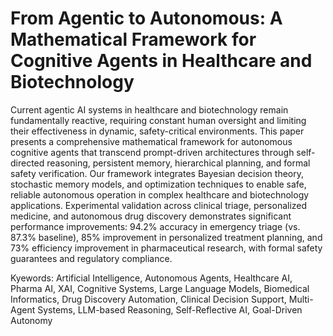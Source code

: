 # From Agentic to Autonomous: A Mathematical Framework for Cognitive Agents in Healthcare and Biotechnology

Current agentic AI systems in healthcare and biotechnology remain fundamentally reactive, requiring constant human oversight and limiting their effectiveness in dynamic, safety-critical environments. This paper presents a comprehensive mathematical framework for autonomous cognitive agents that transcend prompt-driven architectures through self-directed reasoning, persistent memory, hierarchical planning, and formal safety verification. Our framework integrates Bayesian decision theory, stochastic memory models, and optimization techniques to enable safe, reliable autonomous operation in complex healthcare and biotechnology applications. Experimental validation across clinical triage, personalized medicine, and autonomous drug discovery demonstrates significant performance improvements: 94.2\% accuracy in emergency triage (vs. 87.3\% baseline), 85\% improvement in personalized treatment planning, and 73\% efficiency improvement in pharmaceutical research, with formal safety guarantees and regulatory compliance.


Kyewords: Artificial Intelligence, Autonomous Agents, Healthcare AI, Pharma AI, XAI, Cognitive Systems, Large Language Models, Biomedical Informatics, Drug Discovery Automation, Clinical Decision Support, Multi-Agent Systems, LLM-based Reasoning, Self-Reflective AI, Goal-Driven Autonomy

